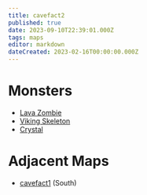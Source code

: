 ```yaml
---
title: cavefact2
published: true
date: 2023-09-10T22:39:01.000Z
tags: maps
editor: markdown
dateCreated: 2023-02-16T00:00:00.000Z
---
```



# Monsters
 * [Lava Zombie](/monsters/lava-zombie)
 * [Viking Skeleton](/monsters/viking-skeleton)
 * [Crystal](/monsters/crystal)

# Adjacent Maps
 * [cavefact1](/maps/cavefact1) (South)
